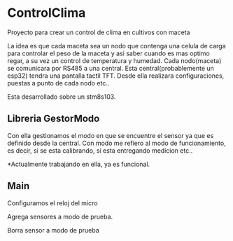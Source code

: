 # ControlClima
 Proyecto para crear un control de clima en cultivos con maceta


La idea es que cada maceta sea un nodo que contenga una celula de carga para controlar el peso de la maceta
y asi saber cuando es mas optimo regar, a su vez un control de temperatura y humedad. Cada nodo(maceta) se comunicara
por RS485 a una central.
Esta central(probablemente un esp32) tendra una pantalla tactil TFT. Desde ella realizara configuraciones, puestas a punto de cada nodo etc..

Esta desarrollado sobre un stm8s103.

Libreria GestorModo
---------------------

Con ella gestionamos el modo en que se encuentre el sensor ya que es definido desde la central.
Con modo me refiero al modo de funcionamiento, es decir, si se esta calibrando, si esta entregando medicion etc..

*Actualmente trabajando en ella, ya es funcional.


Main
-------------

Configuramos el reloj del micro

Agrega sensores a modo de prueba.

Borra sensor a modo de prueba
